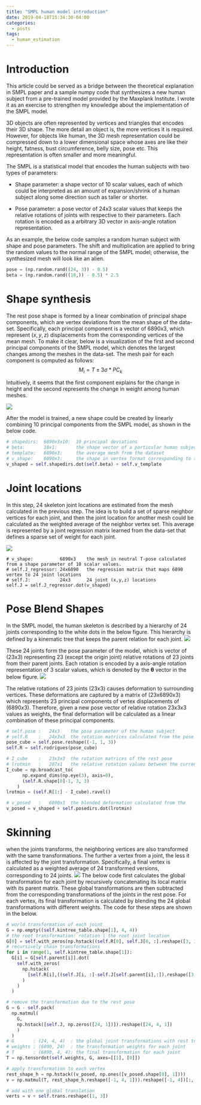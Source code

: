 ```yaml
---
title: "SMPL human model introduction"
date: 2019-04-18T15:34:30-04:00
categories:
  - posts
tags:
  - human_estimation
---
```


# Introduction
This article could be served as a bridge between the theoretical explanation in SMPL paper and a sample numpy code that synthesizes a new human subject from a pre-trained model provided by the Maxplank Institute. I wrote it as an exercise to strengthen my knowledge about the implementation of the SMPL model.  

3D objects are often represented by vertices and triangles that encodes their 3D shape. The more detail an object is, the more vertices it is required. However, for objects like human, the 3D mesh representation could be compressed down to a lower dimensional space whose axes are like their height, fatness, bust circumference, belly size, pose etc. This representation is often smaller and more meaningful.

The SMPL is a statistical model that encodes the human subjects with two types of parameters:
- Shape parameter: a shape vector of 10 scalar values, each of which could be interpreted as an amount of expansion/shrink of a human subject along some direction such as taller or shorter.

- Pose parameter: a pose vector of 24x3 scalar values that keeps the relative rotations of joints with respective to their parameters. Each rotation is encoded as a arbitrary 3D vector in axis-angle rotation representation.

As an example, the below code samples a random human subject with shape and pose parameters. The shift and multiplication are applied to bring the random values to the normal range of the SMPL model; otherwise, the synthesized mesh will look like an alien. 
```python
pose = (np.random.rand((24, 3)) - 0.5)
beta = (np.random.rand((10,)) - 0.5) * 2.5
```
# Shape synthesis

The rest pose shape is formed by a linear combination of principal shape components, which are vertex deviations from the mean shape of the data-set. Specifically, each principal component is a vector of $6890\text{x}3$, which represent $(x,y,z)$ displacements from the corresponding vertices of the mean mesh. To make it clear, below is a visualization of the first and second principal components of the SMPL model, which denotes the largest changes among the meshes in the data-set. The mesh pair for each component is computed as follows:
$$ M_i = T \pm 3{\sigma}*PC_k$$

Intuitively, it seems that the first component explains for the change in height and the second represents the change in weight among human meshes.

![](/assets/images/smpl/pca_1_2.png)

After the model is trained, a new shape could be created by linearly combining 10 principal components from the SMPL model, as shown in the below code.
```python
# shapedirs:  6890x3x10:  10 principal deviations
# beta:       10x1:       the shape vector of a particular human subject
# template:   6890x3:     the average mesh from the dataset
# v_shape:    6890x3:     the shape in vertex format corresponding to the shape vector
v_shaped = self.shapedirs.dot(self.beta) + self.v_template
```

# Joint locations
In this step, 24 skeleton joint locations are estimated from the mesh calculated in the previous step. The idea is to build a set of sparse neighbor vertices for each joint, and then the joint location for another mesh could be calculated  as the weighted average of the neighbor vertex set. This average is represented by a joint regression matrix learned from the data-set that defines a sparse set of weight for each joint.

![](/assets/images/smpl/joint.png)

```
# v_shape:          6890x3    the mesh in neutral T-pose calculated from a shape parameter of 10 scalar values.
# self.J_regressor: 24x6890   the regression matrix that maps 6890 vertex to 24 joint locations
# self.J:           24x3      24 joint (x,y,z) locations
self.J = self.J_regressor.dot(v_shaped)
```

# Pose Blend Shapes
In the SMPL model, the human skeleton is described by a hierarchy of 24 joints corresponding to the white dots in the below figure. This hierarchy is defined by a kinematic tree that keeps the parent relation for each joint.
![](/assets/images/smpl/joint_locations.png)

These 24 joints form the pose parameter of the model, which is vector of $(23\text{x}3)$ representing $23$ (except the origin joint) relative rotations of $23$ joints from their parent joints. Each rotation is encoded by a axis-angle rotation representation of $3$ scalar values, which is denoted by the $\boldsymbol{\theta}$ vector in the below figure.
![](/assets/images/smpl/axis_angle_rot.png)

The relative rotations of 23 joints $(23\text{x}3)$ causes deformation to surrounding vertices. These deformations are captured by a matrix of (23x6890x3) which represents $23$ principal components of vertex displacements of $(6890x3)$. Therefore, given a new pose vector of relative rotation 23x3x3 values as weights, the final deformation will be calculated as a linear combination of these principal components.

```python
# self.pose :   24x3    the pose parameter of the human subject
# self.R    :   24x3x3  the rotation matrices calculated from the pose parameter
pose_cube = self.pose.reshape((-1, 1, 3))
self.R = self.rodrigues(pose_cube)

# I_cube    :   23x3x3  the rotation matrices of the rest pose
# lrotmin   :   207x1   the relative rotation values between the current pose and the rest pose   
I_cube = np.broadcast_to(
      np.expand_dims(np.eye(3), axis=0),
      (self.R.shape[0]-1, 3, 3)
    )
lrotmin = (self.R[1:] - I_cube).ravel()

# v_posed   :   6890x3  the blended deformation calculated from the
v_posed = v_shaped + self.posedirs.dot(lrotmin)
```

# Skinning
when the joints transforms, the neighboring vertices are also transformed with the same transformations. The further a vertex from a joint, the less it is affected by the joint transformation. Specifically, a final vertex is calculated as a weighted average of 24 transformed versions, corresponding to 24 joints.
![](/assets/images/smpl/skinning.png)
The below code first calculates the global transformation for each joint by recursively concatenating its local matrix with its parent matrix. These global transformations are then subtracted from the corresponding transformations of the joints in the rest pose. For each vertex, its final transformation is calculated by blending the 24 global transformations with different weights. The code for these steps are shown in the below.

```python
# world transformation of each joint
G = np.empty((self.kintree_table.shape[1], 4, 4))
# the root transformation: rotation | the root joint location
G[0] = self.with_zeros(np.hstack((self.R[0], self.J[0, :].reshape([3, 1]))))
# recursively chain transformations
for i in range(1, self.kintree_table.shape[1]):
  G[i] = G[self.parent[i]].dot(
    self.with_zeros(
      np.hstack(
        [self.R[i],((self.J[i, :]-self.J[self.parent[i],:]).reshape([3,1]))]
      )
    )
  )

# remove the transformation due to the rest pose
G = G - self.pack(
  np.matmul(
    G,
    np.hstack([self.J, np.zeros([24, 1])]).reshape([24, 4, 1])
    )
  )
# G       : (24, 4, 4)  : the global joint transformations with rest transformations removed
# weights : (6890, 24)  : the transformation weights for each joint
# T       : (6890, 4, 4): the final transformation for each joint
T = np.tensordot(self.weights, G, axes=[[1], [0]])

# apply transformation to each vertex
rest_shape_h = np.hstack((v_posed, np.ones([v_posed.shape[0], 1])))
v = np.matmul(T, rest_shape_h.reshape([-1, 4, 1])).reshape([-1, 4])[:, :3]

# add with one global translation
verts = v + self.trans.reshape([1, 3])
```
